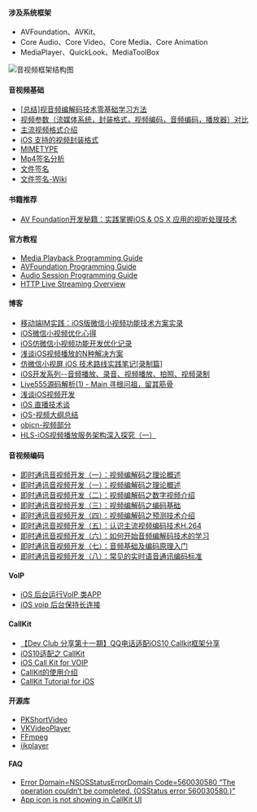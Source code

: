 #### 涉及系统框架
* AVFoundation、AVKit、
* Core Audio、Core Video、Core Media、Core Animation
* MediaPlayer、QuickLook、MediaToolBox

![音视频框架结构图](https://raw.githubusercontent.com/skyming/Study/master/Images/AudioVisualFramework.png)


#### 音视频基础
* [[总结]视音频编解码技术零基础学习方法](http://blog.csdn.net/leixiaohua1020/article/details/18893769) 
* [视频参数（流媒体系统，封装格式，视频编码，音频编码，播放器）对比](http://blog.csdn.net/leixiaohua1020/article/details/11842919) 
* [主流视频格式介绍](http://www.cnblogs.com/wind128/p/4437675.html)
* [iOS 支持的视频封装格式](https://github.com/skyming/Study/blob/master/Resources/iOS-AudiovisualTypes.text)
* [MIMETYPE](https://stackoverflow.com/questions/21789770/determine-mime-type-from-nsdata)
* [Mp4签名分析](http://www.file-recovery.com/mp4-signature-format.htm)
* [文件签名](http://www.garykessler.net/library/file_sigs.html)
* [文件签名-Wiki](https://en.wikipedia.org/wiki/List_of_file_signatures)

#### 书籍推荐
* [AV Foundation开发秘籍：实践掌握iOS & OS X 应用的视听处理技术](https://item.jd.com/11742630.html)

#### 官方教程
* [Media Playback Programming Guide ](https://developer.apple.com/library/content/documentation/AudioVideo/Conceptual/MediaPlaybackGuide/Contents/Resources/en.lproj/Introduction/Introduction.html)
* [AVFoundation Programming Guide](https://developer.apple.com/library/content/documentation/AudioVideo/Conceptual/AVFoundationPG/Articles/00_Introduction.html)
* [Audio Session Programming Guide](https://developer.apple.com/library/content/documentation/Audio/Conceptual/AudioSessionProgrammingGuide/Introduction/Introduction.html)
* [HTTP Live Streaming Overview](https://developer.apple.com/library/content/documentation/NetworkingInternet/Conceptual/StreamingMediaGuide/Introduction/Introduction.html)


#### 博客
* [移动端IM实践：iOS版微信小视频功能技术方案实录](http://www.52im.net/thread-126-1-1.html)
* [iOS微信小视频优化心得](https://mp.weixin.qq.com/s?__biz=MzAwNDY1ODY2OQ==&mid=207686973&idx=1&sn=1883a6c9fa0462dd5596b8890b6fccf6)
* [iOS仿微信小视频功能开发优化记录](http://www.jianshu.com/p/6d35bb53f4ac)
* [浅谈iOS视频播放的N种解决方案](http://www.jianshu.com/p/3618a9116660)
* [仿微信小视屏 iOS 技术路线实践笔记[录制篇]](https://github.com/Damonvvong/iOSDevNotes/blob/master/Notes/videorecoder.md) 
* [iOS开发系列--音频播放、录音、视频播放、拍照、视频录制](http://www.cnblogs.com/kenshincui/p/4186022.html)
* [Live555源码解析(1) - Main 寻根问祖，留其筋骨](http://www.jianshu.com/p/1ef8734eb9fb)
* [浅谈iOS视频开发](http://www.cnblogs.com/booksky/p/5213198.html)
* [iOS 直播技术谈](http://www.jianshu.com/p/eb7860594e4c)
* [iOS-视频大纲总结](http://www.bijishequ.com/detail/411960?p=19)
* [objcn-视频部分](https://objccn.io/issues/)
* [HLS-iOS视频播放服务架构深入探究（一）](http://yangchao0033.github.io/blog/2016/01/29/hls-1/)

#### 音视频编码
* [即时通讯音视频开发（一）：视频编解码之理论概述](http://www.52im.net/thread-228-1-1.html)
* [即时通讯音视频开发（一）：视频编解码之理论概述](http://www.52im.net/thread-229-1-1.html)
* [即时通讯音视频开发（二）：视频编解码之数字视频介绍](http://www.52im.net/thread-230-1-1.html)
* [即时通讯音视频开发（三）：视频编解码之编码基础](http://www.52im.net/thread-231-1-1.html)
* [即时通讯音视频开发（四）：视频编解码之预测技术介绍](http://www.52im.net/thread-232-1-1.html)
* [即时通讯音视频开发（五）：认识主流视频编码技术H.264](http://www.52im.net/thread-233-1-1.html)
* [即时通讯音视频开发（六）：如何开始音频编解码技术的学习](http://www.52im.net/thread-234-1-1.html)
* [即时通讯音视频开发（七）：音频基础及编码原理入门](http://www.52im.net/thread-235-1-1.html)
* [即时通讯音视频开发（八）：常见的实时语音通讯编码标准](http://www.52im.net/thread-236-1-1.html)

#### VoIP
* [iOS 后台运行VoIP 类APP](http://www.jianshu.com/p/28baf0bdcc94) 
* [iOS voip 后台保持长连接](http://blog.csdn.net/sanyue_dp/article/details/44055437)

#### CallKit
* [【Dev Club 分享第十一期】QQ电话适配iOS10 Callkit框架分享](http://dev.qq.com/topic/58009392302e4725036142fc)
* [iOS10适配之 CallKit](http://www.jianshu.com/p/305bd923c1ae) 
* [iOS Call Kit for VOIP](http://cdn2.jianshu.io/p/3bf73a293535)
* [CallKit的使用介绍](http://www.jianshu.com/p/2bf4f186dfd9)
* [CallKit Tutorial for iOS](https://www.raywenderlich.com/150015/callkit-tutorial-ios) 



#### 开源库

* [PKShortVideo](https://github.com/pepsikirk/PKShortVideo) 
* [VKVideoPlayer](https://github.com/viki-org/VKVideoPlayer) 
* [FFmpeg](https://github.com/FFmpeg/FFmpeg)
* [ijkplayer](https://github.com/Bilibili/ijkplayer)


#### FAQ 
* [Error Domain=NSOSStatusErrorDomain Code=560030580 “The operation couldn’t be completed. (OSStatus error 560030580.)”](https://stackoverflow.com/questions/16439767/error-domain-nsosstatuserrordomain-code-560030580-the-operation-couldn-t-be-com)
* [App icon is not showing in CallKit UI](https://stackoverflow.com/questions/45581940/app-icon-is-not-showing-in-callkit-ui)

